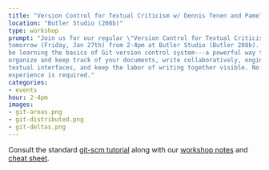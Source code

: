 ```yaml
---
title: "Version Control for Textual Criticism w/ Dennis Tenen and Pamela Smith"
location: "Butler Studio (208b)"
type: workshop
prompt: "Join us for our regular \"Version Control for Textual Criticism\" workshop
tomorrow (Friday, Jan 27th) from 2-4pm at Butler Studio (Butler 208b). We'll
be learning the basics of Git version control system---a powerful way to
organize and keep track of your documents, write collaboratively, engineer
textual interfaces, and keep the labor of writing together visible. No prior
experience is required."
categories:
- events
hour: 2-4pm
images:
- git-areas.png
- git-distributed.png
- git-deltas.png
---
```


Consult the standard [git-scm tutorial](https://git-scm.com/docs/gittutorial)
along with our [workshop notes](https://github.com/xpmethod-workshops/githum)
and [cheat
sheet](https://github.com/dh-notes/dhnotes/blob/master/cheatsheets/githum.md).



